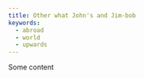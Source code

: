 ```yaml
---
title: Other what John's and Jim-bob
keywords:
  - abroad
  - world
  - upwards
---
```


Some content
